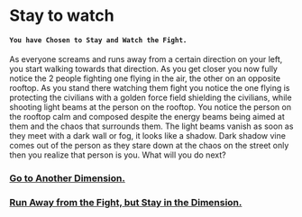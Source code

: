 # Stay to watch
#### `You have Chosen to Stay and Watch the Fight.`

As everyone screams and runs away from a certain direction on your left, you start walking towards that direction. As you get closer you now fully notice the 2 people fighting one flying in the air, the other on an
opposite rooftop. As you stand there watching them fight you notice the one flying is protecting the civilians with a golden force field shielding the civilians, while shooting light beams at the person on the rooftop. You
notice the person on the rooftop calm and composed despite the energy beams being aimed at them and the chaos that surrounds them. The light beams vanish as soon as they meet with a dark wall or fog, it looks like a
shadow. Dark shadow vine comes out of the person as they stare down at the chaos on the street only then you realize that person is you. What will you do next?

### [Go to Another Dimension.](option-a.md)
### [Run Away from the Fight, but Stay in the Dimension.](option-b.md)
